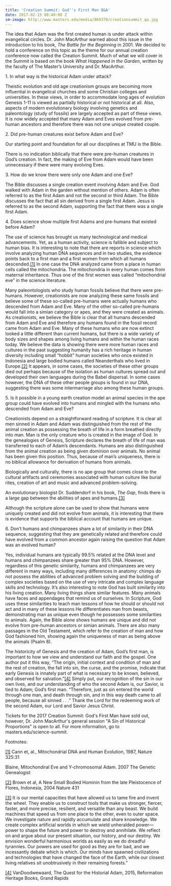 ```yaml
---
title: 'Creation Summit: God''s First Man Q&A'
date: 2017-02-15 00:49:00 Z
sm-image: http://www.masters.edu/media/869370/creationsummit_qa.jpg
---
```


The idea that Adam was the first created human is under attack within evangelical circles. Dr. John MacArthur warned about this issue in the introduction to his book, *The Battle for the Beginning* in 2001. We decided to hold a conference on this topic as the theme for our annual creation conference now called the Creation Summit. Much of what we will cover in the Summit is based on the book *What Happened in the Garden*, written by the faculty of The Master’s University and Dr. MacArthur.

1\. In what way is the historical Adam under attack?

Theistic evolution and old age creationism groups are becoming more influential in evangelical churches and some Christian colleges and universities. In these views, in order to accommodate long ages of evolution Genesis 1-11 is viewed as partially historical or not historical at all. Also, aspects of modern evolutionary biology involving genetics and paleontology (study of fossils) are largely accepted as part of these views. It is now widely accepted that many Adam and Eves evolved from pre-human ancestors and therefore there was not one unique created couple.

2\. Did pre-human creatures exist before Adam and Eve?

Our starting point and foundation for all our disciplines at TMU is the Bible.

There is no indication biblically that there were pre-human creatures in God’s creation. In fact, the making of Eve from Adam would have been unnecessary if there were many evolving Eves.

3\. How do we know there were only one Adam and one Eve?

The Bible discusses a single creation event involving Adam and Eve. God walked with Adam in the garden without mention of others. Adam is often referred to as the first Adam and not the second or third Adam. The Bible discusses the fact that all sin derived from a single first Adam. Jesus is referred to as the second Adam, supporting the fact that there was a single first Adam.

4\. Does science show multiple first Adams and pre-humans that existed before Adam?

The use of science has brought us many technological and medical advancements. Yet, as a human activity, science is fallible and subject to human bias. It is interesting to note that there are reports in science which involve analyzing human DNA sequences and in two studies, the evidence points back to a first man and a first women from which all humans descended.[\[1\]](http://www.masters.edu/creation-summit-gods-first-man-qa/#_ftn1) In one case the DNA analyzed came from a place in human cells called the mitochondria. The mitochondria in every human comes from maternal inheritance. Thus one of the first women was called “mitochondrial eve” in the science literature.

Many paleontologists who study human fossils believe that there were pre-humans. However, creationists are now analyzing these same fossils and believe some of these so-called pre-humans were actually humans who descended from Adam and Eve. Many of the other so-called pre-humans would fall into a simian category or apes, and they were created as animals. As creationists, we believe the Bible is clear that all humans descended from Adam and Eve and therefore any humans found in the fossil record came from Adam and Eve. Many of these humans who are now extinct looked a little different than current humans, but there is a wide variety of body sizes and shapes among living humans and within the human races today. We believe the data is showing there were more human races and cultures in the past suggesting humanity has a rich heritage in human diversity including small “hobbit” human societies who once existed in Indonesia and large bodied humans called Neanderthals who lived in Europe.[\[2\]](http://www.masters.edu/creation-summit-gods-first-man-qa/#_ftn2) It appears, in some cases, the societies of these other groups died out perhaps because of the isolation as human cultures spread out and developed their own languages during the Babel dispersal. In some cases however, the DNA of these other people groups is found in our DNA, suggesting there was some intermarriage also among these human groups.

5\. Is it possible in a young earth creation model an animal species in the ape group could have evolved into humans and mingled with the humans who descended from Adam and Eve?

Creationists depend on a straightforward reading of scripture. It is clear all men sinned in Adam and Adam was distinguished from the rest of the animal creation as possessing the breath of life in a form breathed directly into man. Man is the only creature who is created in the image of God. In the genealogies of Genesis, Scripture declares the breath of life of man was transferred to each of Adam’s descendants. Humans are also distinguished from the animal creation as being given dominion over animals. No animal has been given this position. Thus, because of man’s uniqueness, there is no biblical allowance for derivation of humans from animals.

Biologically and culturally, there is no ape group that comes close to the cultural artifacts and ceremonies associated with human culture like burial rites, creation of art and music and advanced problem-solving.

An evolutionary biologist Dr. Suddendorf in his book, *The Gap*, finds there is a large gap between the abilities of apes and humans.[\[3\]](http://www.masters.edu/creation-summit-gods-first-man-qa/#_ftn3)

Although the scripture alone can be used to show that humans were uniquely created and did not evolve from animals, it is interesting that there is evidence that supports the biblical account that humans are unique.

6\. Don’t humans and chimpanzees share a lot of similarity in their DNA sequence, suggesting that they are genetically related and therefore could have evolved from a common ancestor again raising the question that Adam was an evolved human?

Yes, individual humans are typically 99.5% related at the DNA level and humans and chimpanzees share greater than 95% DNA. However, regardless of this genetic similarity, humans and chimpanzees are very different in many ways, including many differences in anatomy: chimps do not possess the abilities of advanced problem solving and the building of complex societies based on the use of very intricate and complex language skills and technology. It’s also interesting to note God has built similarity into his living creation. Many living things share similar features. Many animals have faces and appendages that remind us of ourselves. In Scripture, God uses these similarities to teach man lessons of how he should or should not act and in many of these lessons He differentiates man from beasts, demonstrating man as unique even though he possesses some similarities to animals. Again, the Bible alone shows humans are unique and did not evolve from pre-human ancestors or simian animals. There are also many passages in the Old Testament, which refer to the creation of man and how God fashioned him, showing again the uniqueness of man as being above the animals (Psalm 8).

The historicity of Genesis and the creation of Adam, God’s first man, is important to how we view and understand our faith and the gospel. One author put it this way, “The origin, initial context and condition of man and the rest of creation, the fall into sin, the curse, and the promise, indicate that early Genesis is innately part of what is necessary to be known, believed, and observed for salvation.”[\[4\]](http://www.masters.edu/creation-summit-gods-first-man-qa/#_ftn4) Simply put, our recognition of the sin in our own lives, and our understanding of who the second Adam is, our Savior, is tied to Adam; God’s first man. “Therefore, just as sin entered the world through one man, and death through sin, and in this way death came to all people, because all sinned . . .” Thank the Lord for the redeeming work of the second Adam, our Lord and Savior Jesus Christ.

Tickets for the 2017 Creation Summit: God's First Man have sold out, however, Dr. John MacArthur's general session "A Sin of Historical Proportions" is open to all. For more information, go to masters.edu/science-summit.

Footnotes:

[\[1\]](http://www.masters.edu/creation-summit-gods-first-man-qa/#_ftnref1) Cann et, al., Mitochondrial DNA and Human Evolution, 1987, Nature 325:31

Blaine, Mitochondiral Eve and Y-chromosomal Adam. 2007 The Genetic Genealogist

[\[2\]](http://www.masters.edu/creation-summit-gods-first-man-qa/#_ftnref2) Brown et al, A New Small Bodied Hominin from the late Pleistocence of Flores, Indonesia, 2004 Nature 431

[\[3\]](http://www.masters.edu/creation-summit-gods-first-man-qa/#_ftnref3) It is our mental capacities that have allowed us to tame fire and invent the wheel. They enable us to construct tools that make us stronger, fiercer, faster, and more precise, resilient, and versatile than any beast. We build machines that speed us from one place to the other, even to outer space. We investigate nature and rapidly accumulate and share knowledge. We create complex artificial worlds in which we wield unheralded power—power to shape the future and power to destroy and annihilate. We reflect on and argue about our present situation, our history, and our destiny. We envision wonderful harmonious worlds as easily as we do dreadful tyrannies. Our powers are used for good as they are for bad, and we incessantly debate which is which. Our minds have spawned civilizations and technologies that have changed the face of the Earth, while our closest living relatives sit unobtrusively in their remaining forests.”

[\[4\]](http://www.masters.edu/creation-summit-gods-first-man-qa/#_ftnref4) VanDoodwewaard, The Quest for the Historial Adam, 2015, Reformation Heritage Books, Grand Rapids